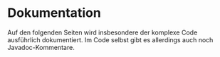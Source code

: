 ﻿# Dokumentation

Auf den folgenden Seiten wird insbesondere der komplexe Code ausführlich dokumentiert. Im Code selbst gibt es allerdings auch noch Javadoc-Kommentare.
